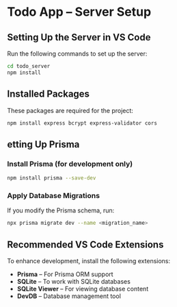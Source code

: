 # **Todo App – Server Setup**

## **Setting Up the Server in VS Code**  
Run the following commands to set up the server:  
```sh
cd todo_server
npm install
```

## **Installed Packages**  
These packages are required for the project:  
```sh
npm install express bcrypt express-validator cors
```

## **etting Up Prisma**  

### **Install Prisma (for development only)**  
```sh
npm install prisma --save-dev
```

### **Apply Database Migrations**  
If you modify the Prisma schema, run:  
```sh
npx prisma migrate dev --name <migration_name>
```

## **Recommended VS Code Extensions**  
To enhance development, install the following extensions:  
- **Prisma** – For Prisma ORM support
- **SQLite** – To work with SQLite databases
- **SQLite Viewer** – For viewing database content
- **DevDB** – Database management tool
